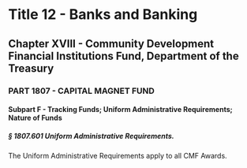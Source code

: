 
# Title 12 - Banks and Banking
## Chapter XVIII - Community Development Financial Institutions Fund, Department of the Treasury
### PART 1807 - CAPITAL MAGNET FUND
#### Subpart F - Tracking Funds; Uniform Administrative Requirements; Nature of Funds
##### § 1807.601 Uniform Administrative Requirements.

The Uniform Administrative Requirements apply to all CMF Awards.
